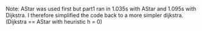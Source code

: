 Note: AStar was used first but part1 ran in 1.035s with AStar and 1.095s with Dijkstra. I therefore simplified the code back to a more simpler dijkstra. (Dijkstra == AStar with heuristic h = 0)